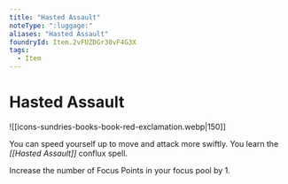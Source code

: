 ```yaml
---
title: "Hasted Assault"
noteType: ":luggage:"
aliases: "Hasted Assault"
foundryId: Item.2vFUZDGr30vF4G3X
tags:
  - Item
---
```


# Hasted Assault
![[icons-sundries-books-book-red-exclamation.webp|150]]

You can speed yourself up to move and attack more swiftly. You learn the _[[Hasted Assault]]_ conflux spell.

Increase the number of Focus Points in your focus pool by 1.
